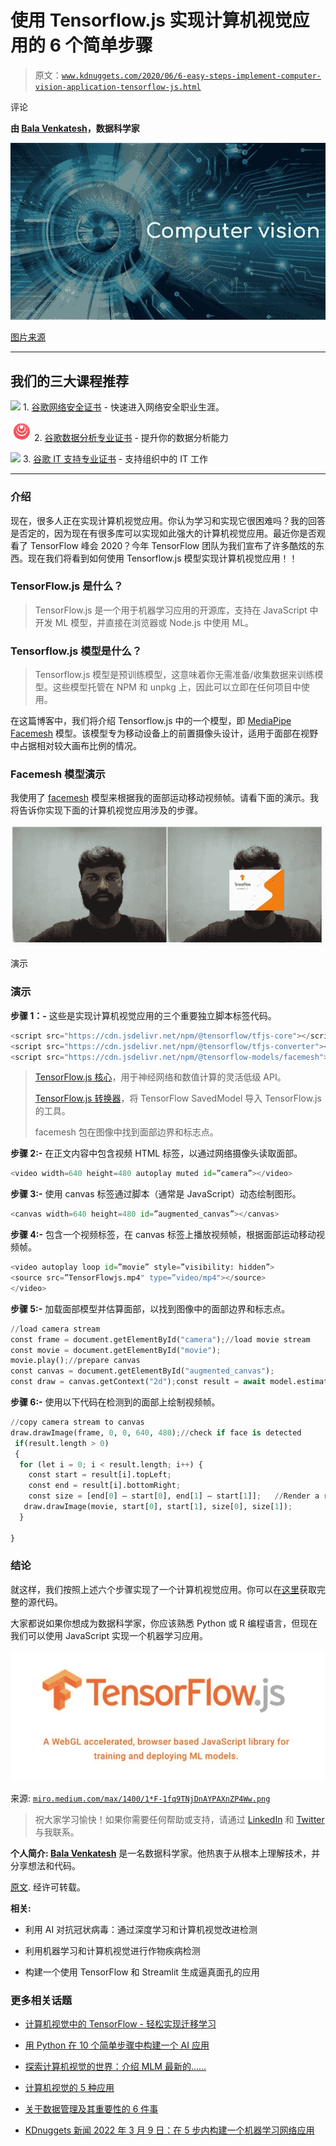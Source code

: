# 使用 Tensorflow.js 实现计算机视觉应用的 6 个简单步骤

> 原文：[`www.kdnuggets.com/2020/06/6-easy-steps-implement-computer-vision-application-tensorflow-js.html`](https://www.kdnuggets.com/2020/06/6-easy-steps-implement-computer-vision-application-tensorflow-js.html)

评论

**由 [Bala Venkatesh](https://www.linkedin.com/in/bala-venkatesh-67964247/)，数据科学家**

![图示](img/6f9a5f006f06f67de9585dfe1a971869.png)

[图片来源](https://i.imgur.com/V6uxcpY.jpg)

* * *

## 我们的三大课程推荐

![](img/0244c01ba9267c002ef39d4907e0b8fb.png) 1\. [谷歌网络安全证书](https://www.kdnuggets.com/google-cybersecurity) - 快速进入网络安全职业生涯。

![](img/e225c49c3c91745821c8c0368bf04711.png) 2\. [谷歌数据分析专业证书](https://www.kdnuggets.com/google-data-analytics) - 提升你的数据分析能力

![](img/0244c01ba9267c002ef39d4907e0b8fb.png) 3\. [谷歌 IT 支持专业证书](https://www.kdnuggets.com/google-itsupport) - 支持组织中的 IT 工作

* * *

### 介绍

现在，很多人正在实现计算机视觉应用。你认为学习和实现它很困难吗？我的回答是否定的，因为现在有很多库可以实现如此强大的计算机视觉应用。最近你是否观看了 TensorFlow 峰会 2020？今年 TensorFlow 团队为我们宣布了许多酷炫的东西。现在我们将看到如何使用 Tensorflow.js 模型实现计算机视觉应用！！

### TensorFlow.js 是什么？

> TensorFlow.js 是一个用于机器学习应用的开源库，支持在 JavaScript 中开发 ML 模型，并直接在浏览器或 Node.js 中使用 ML。

### Tensorflow.js 模型是什么？

> Tensorflow.js 模型是预训练模型，这意味着你无需准备/收集数据来训练模型。这些模型托管在 NPM 和 unpkg 上，因此可以立即在任何项目中使用。

在这篇博客中，我们将介绍 Tensorflow.js 中的一个模型，即 [MediaPipe Facemesh](https://github.com/tensorflow/tfjs-models/tree/master/facemesh) 模型。该模型专为移动设备上的前置摄像头设计，适用于面部在视野中占据相对较大画布比例的情况。

### Facemesh 模型演示

我使用了 [facemesh](https://storage.googleapis.com/tfjs-models/demos/facemesh/index.html) 模型来根据我的面部运动移动视频帧。请看下面的演示。我将告诉你实现下面的计算机视觉应用涉及的步骤。

![图示](img/4cc353cc75fcf763a6046cd526021908.png)

演示

### 演示

**步骤 1：-** 这些是实现计算机视觉应用的三个重要独立脚本标签代码。

```py
<script src="https://cdn.jsdelivr.net/npm/@tensorflow/tfjs-core"></script>
<script src="https://cdn.jsdelivr.net/npm/@tensorflow/tfjs-converter"></script>
<script src="https://cdn.jsdelivr.net/npm/@tensorflow-models/facemesh"></script>
```

> [TensorFlow.js 核心](https://github.com/tensorflow/tfjs/blob/master/tfjs-core)，用于神经网络和数值计算的灵活低级 API。
> 
> [TensorFlow.js 转换器](https://github.com/tensorflow/tfjs/blob/master/tfjs-converter)，将 TensorFlow SavedModel 导入 TensorFlow.js 的工具。
> 
> facemesh 包在图像中找到面部边界和标志点。

**步骤 2:-** 在正文内容中包含视频 HTML 标签，以通过网络摄像头读取面部。

```py
<video width=640 height=480 autoplay muted id=”camera”></video>
```

**步骤 3:-** 使用 canvas 标签通过脚本（通常是 JavaScript）动态绘制图形。

```py
<canvas width=640 height=480 id=”augmented_canvas”></canvas>
```

**步骤 4:-** 包含一个视频标签，在 canvas 标签上播放视频帧，根据面部运动移动视频帧。

```py
<video autoplay loop id=”movie” style=”visibility: hidden”>
<source src=”TensorFlowjs.mp4" type=”video/mp4"></source>
</video>
```

**步骤 5:-** 加载面部模型并估算面部，以找到图像中的面部边界和标志点。

```py
//load camera stream
const frame = document.getElementById("camera");//load movie stream
const movie = document.getElementById("movie");
movie.play();//prepare canvas
const canvas = document.getElementById("augmented_canvas");
const draw = canvas.getContext("2d");const result = await model.estimateFaces(frame, false);
```

**步骤 6:-** 使用以下代码在检测到的面部上绘制视频帧。

```py
//copy camera stream to canvas
draw.drawImage(frame, 0, 0, 640, 480);//check if face is detected
 if(result.length > 0)
 {
  for (let i = 0; i < result.length; i++) {
    const start = result[i].topLeft;
    const end = result[i].bottomRight;
    const size = [end[0] — start[0], end[1] — start[1]];   //Render a rectangle over each detected face.
   draw.drawImage(movie, start[0], start[1], size[0], size[1]);
  }

}
```

### 结论

就这样，我们按照上述六个步骤实现了一个计算机视觉应用。你可以在[这里](https://github.com/balavenkatesh3322/tensorflowjs-demo)获取完整的源代码。

大家都说如果你想成为数据科学家，你应该熟悉 Python 或 R 编程语言，但现在我们可以使用 JavaScript 实现一个机器学习应用。

![图示](img/43076ce4269f102fd9d78670eae0d878.png)

来源: [`miro.medium.com/max/1400/1*F-1fq9TNjDnAYPAXnZP4Ww.png`](https://miro.medium.com/max/1400/1*F-1fq9TNjDnAYPAXnZP4Ww.png)

> 祝大家学习愉快！如果你需要任何帮助或支持，请通过 [LinkedIn](https://www.linkedin.com/in/bala-venkatesh-67964247/) 和 [Twitter](https://twitter.com/balavenkatesh22) 与我联系。

**个人简介: [Bala Venkatesh](https://www.linkedin.com/in/bala-venkatesh-67964247/)** 是一名数据科学家。他热衷于从根本上理解技术，并分享想法和代码。

[原文](https://towardsdatascience.com/three-lines-code-to-implement-computer-vision-application-using-tensorflow-js-5a3a5e91f74a). 经许可转载。

**相关:**

+   利用 AI 对抗冠状病毒：通过深度学习和计算机视觉改进检测

+   利用机器学习和计算机视觉进行作物疾病检测

+   构建一个使用 TensorFlow 和 Streamlit 生成逼真面孔的应用

### 更多相关话题

+   [计算机视觉中的 TensorFlow - 轻松实现迁移学习](https://www.kdnuggets.com/2022/01/tensorflow-computer-vision-transfer-learning-made-easy.html)

+   [用 Python 在 10 个简单步骤中构建一个 AI 应用](https://www.kdnuggets.com/build-an-ai-application-with-python-in-10-easy-steps)

+   [探索计算机视觉的世界：介绍 MLM 最新的……](https://www.kdnuggets.com/2024/01/mlm-discover-the-world-of-computer-vision-ebook)

+   [计算机视觉的 5 种应用](https://www.kdnuggets.com/2022/03/5-applications-computer-vision.html)

+   [关于数据管理及其重要性的 6 件事](https://www.kdnuggets.com/2022/05/6-things-need-know-data-management-matters-computer-vision.html)

+   [KDnuggets 新闻 2022 年 3 月 9 日：在 5 步内构建一个机器学习网络应用](https://www.kdnuggets.com/2022/n10.html)
